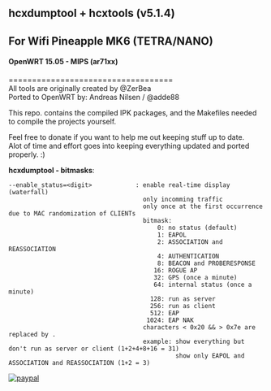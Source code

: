 ## hcxdumptool + hcxtools (v5.1.4) 
## For Wifi Pineapple MK6 (TETRA/NANO)  
#### OpenWRT 15.05 - MIPS (ar71xx)  

===================================  
All tools are originally created by @ZerBea  
Ported to OpenWRT by: Andreas Nilsen / @adde88

This repo. contains the compiled IPK packages, and the Makefiles needed to compile the projects yourself.  

Feel free to donate if you want to help me out keeping stuff up to date.  
Alot of time and effort goes into keeping everything updated and ported properly. :)
  

**hcxdumptool - bitmasks**:
```
--enable_status=<digit>            : enable real-time display (waterfall)
                                     only incomming traffic
                                     only once at the first occurrence due to MAC randomization of CLIENTs
                                     bitmask:
                                         0: no status (default)
                                         1: EAPOL
                                         2: ASSOCIATION and REASSOCIATION
                                         4: AUTHENTICATION
                                         8: BEACON and PROBERESPONSE
                                        16: ROGUE AP
                                        32: GPS (once a minute)
                                        64: internal status (once a minute)
                                       128: run as server
                                       256: run as client
                                       512: EAP
                                      1024: EAP NAK
                                     characters < 0x20 && > 0x7e are replaced by .
                                     example: show everything but don't run as server or client (1+2+4+8+16 = 31)
                                              show only EAPOL and ASSOCIATION and REASSOCIATION (1+2 = 3)
```

[![paypal](https://www.paypalobjects.com/en_US/NO/i/btn/btn_donateCC_LG.gif)](https://www.paypal.com/cgi-bin/webscr?cmd=_s-xclick&hosted_button_id=4HJM939H9PHWW)
